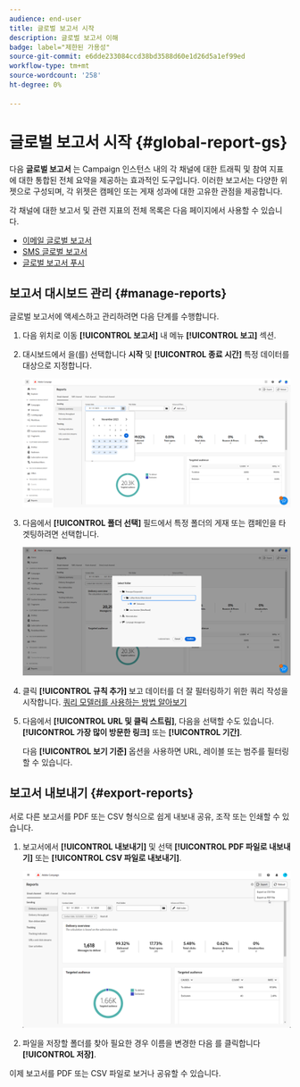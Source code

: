 ```yaml
---
audience: end-user
title: 글로벌 보고서 시작
description: 글로벌 보고서 이해
badge: label="제한된 가용성"
source-git-commit: e6dde233084ccd38bd3588d60e1d26d5a1ef99ed
workflow-type: tm+mt
source-wordcount: '258'
ht-degree: 0%

---
```



# 글로벌 보고서 시작 {#global-report-gs}

다음 **글로벌 보고서** 는 Campaign 인스턴스 내의 각 채널에 대한 트래픽 및 참여 지표에 대한 통합된 전체 요약을 제공하는 효과적인 도구입니다. 이러한 보고서는 다양한 위젯으로 구성되며, 각 위젯은 캠페인 또는 게재 성과에 대한 고유한 관점을 제공합니다.

각 채널에 대한 보고서 및 관련 지표의 전체 목록은 다음 페이지에서 사용할 수 있습니다.

* [이메일 글로벌 보고서](global-report-email.md)
* [SMS 글로벌 보고서](global-report-email-sms.md)
* [글로벌 보고서 푸시](global-report-push.md)

## 보고서 대시보드 관리 {#manage-reports}

글로벌 보고서에 액세스하고 관리하려면 다음 단계를 수행합니다.

1. 다음 위치로 이동 **[!UICONTROL 보고서]** 내 메뉴 **[!UICONTROL 보고]** 섹션.

1. 대시보드에서 을(를) 선택합니다 **시작** 및 **[!UICONTROL 종료 시간]** 특정 데이터를 대상으로 지정합니다.

   ![](assets/global_report_manage_1.png)

1. 다음에서 **[!UICONTROL 폴더 선택]** 필드에서 특정 폴더의 게재 또는 캠페인을 타겟팅하려면 선택합니다.

   ![](assets/global_report_manage_2.png)

1. 클릭 **[!UICONTROL 규칙 추가]** 보고 데이터를 더 잘 필터링하기 위한 쿼리 작성을 시작합니다. [쿼리 모델러를 사용하는 방법 알아보기](../query/query-modeler-overview.md)

1. 다음에서 **[!UICONTROL URL 및 클릭 스트림]**, 다음을 선택할 수도 있습니다. **[!UICONTROL 가장 많이 방문한 링크]** 또는 **[!UICONTROL 기간]**.

   다음 **[!UICONTROL 보기 기준]** 옵션을 사용하면 URL, 레이블 또는 범주를 필터링할 수 있습니다.

## 보고서 내보내기 {#export-reports}

서로 다른 보고서를 PDF 또는 CSV 형식으로 쉽게 내보내 공유, 조작 또는 인쇄할 수 있습니다.

1. 보고서에서 **[!UICONTROL 내보내기]** 및 선택 **[!UICONTROL PDF 파일로 내보내기]** 또는 **[!UICONTROL CSV 파일로 내보내기]**.

   ![](assets/global_report_export.png)

1. 파일을 저장할 폴더를 찾아 필요한 경우 이름을 변경한 다음 를 클릭합니다 **[!UICONTROL 저장]**.

이제 보고서를 PDF 또는 CSV 파일로 보거나 공유할 수 있습니다.

